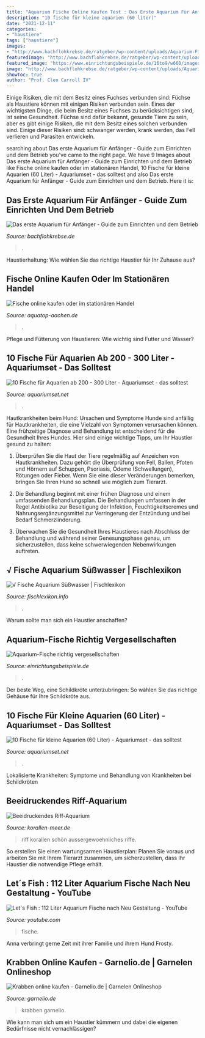 ```yaml
---
title: "Aquarium Fische Online Kaufen Test : Das Erste Aquarium Für Anfänger"
description: "10 fische für kleine aquarien (60 liter)"
date: "2021-12-11"
categories:
- "haustiere"
tags: ["haustiere"]
images:
- "http://www.bachflohkrebse.de/ratgeber/wp-content/uploads/Aquarium-Fische-e1453886171124.jpg"
featuredImage: "http://www.bachflohkrebse.de/ratgeber/wp-content/uploads/Aquarium-Fische-e1453886171124.jpg"
featured_image: "https://www.einrichtungsbeispiele.de/16to9/w660/images_26428/ersten-fotos-im-aquarium__e5414d8e6dbdf3737e9c4a2e967f892f.jpg"
image: "http://www.bachflohkrebse.de/ratgeber/wp-content/uploads/Aquarium-Fische-e1453886171124.jpg"
ShowToc: true
author: "Prof. Cleo Carroll IV"
---
```



Einige Risiken, die mit dem Besitz eines Fuchses verbunden sind:
Füchse als Haustiere können mit einigen Risiken verbunden sein. Eines der wichtigsten Dinge, die beim Besitz eines Fuchses zu berücksichtigen sind, ist seine Gesundheit. Füchse sind dafür bekannt, gesunde Tiere zu sein, aber es gibt einige Risiken, die mit dem Besitz eines solchen verbunden sind. Einige dieser Risiken sind: schwanger werden, krank werden, das Fell verlieren und Parasiten entwickeln.

	

		
searching about Das erste Aquarium für Anfänger - Guide zum Einrichten und dem Betrieb you've came to the right page. We have 9 Images about Das erste Aquarium für Anfänger - Guide zum Einrichten und dem Betrieb like Fische online kaufen oder im stationären Handel, 10 Fische für kleine Aquarien (60 Liter) - Aquariumset - das solltest and also Das erste Aquarium für Anfänger - Guide zum Einrichten und dem Betrieb. Here it is:
		
    
## Das Erste Aquarium Für Anfänger - Guide Zum Einrichten Und Dem Betrieb

<img loading=lazy src="http://www.bachflohkrebse.de/ratgeber/wp-content/uploads/Aquarium-Fische-e1453886171124.jpg" onerror="this.onerror=null;this.src='https://tse3.mm.bing.net/th?id=OIP.rccRYdQxLR64TXxpB9LN7QHaD6&amp;pid=15.1';" alt="Das erste Aquarium für Anfänger - Guide zum Einrichten und dem Betrieb">

_Source: bachflohkrebse.de_

>. 

	

Haustierhaltung: Wie wählen Sie das richtige Haustier für Ihr Zuhause aus?

    
## Fische Online Kaufen Oder Im Stationären Handel

<img loading=lazy src="https://www.aquatop-aachen.de/Content/files/21716/Fische-kaufen-_-Aquatop-Zoofachmarkt-fuer-die-Aquarisitk-1200x630-proportionalexact.jpg" onerror="this.onerror=null;this.src='https://tse3.mm.bing.net/th?id=OIP._siV-f7bbjD5PwVAeJYOQgHaD4&amp;pid=15.1';" alt="Fische online kaufen oder im stationären Handel">

_Source: aquatop-aachen.de_

>. 

	

Pflege und Fütterung von Haustieren: Wie wichtig sind Futter und Wasser?

    
## 10 Fische Für Aquarien Ab 200 - 300 Liter - Aquariumset - Das Solltest

<img loading=lazy src="https://i.ytimg.com/vi/5I8r9gfAC-A/0.jpg" onerror="this.onerror=null;this.src='https://tse1.mm.bing.net/th?id=OIP.8TD9lrWO5-N6WWbWutJrnwHaFj&amp;pid=15.1';" alt="10 Fische für Aquarien ab 200 - 300 Liter - Aquariumset - das solltest">

_Source: aquariumset.net_

>. 

	

Hautkrankheiten beim Hund: Ursachen und Symptome
Hunde sind anfällig für Hautkrankheiten, die eine Vielzahl von Symptomen verursachen können. Eine frühzeitige Diagnose und Behandlung ist entscheidend für die Gesundheit Ihres Hundes. Hier sind einige wichtige Tipps, um Ihr Haustier gesund zu halten:
1. Überprüfen Sie die Haut der Tiere regelmäßig auf Anzeichen von Hautkrankheiten. Dazu gehört die Überprüfung von Fell, Ballen, Pfoten und Hörnern auf Schuppen, Psoriasis, Ödeme (Schwellungen), Rötungen oder Fieber. Wenn Sie eine dieser Veränderungen bemerken, bringen Sie Ihren Hund so schnell wie möglich zum Tierarzt.

2. Die Behandlung beginnt mit einer frühen Diagnose und einem umfassenden Behandlungsplan. Die Behandlungen umfassen in der Regel Antibiotika zur Beseitigung der Infektion, Feuchtigkeitscremes und Nahrungsergänzungsmittel zur Verringerung der Entzündung und bei Bedarf Schmerzlinderung.

3. Überwachen Sie die Gesundheit Ihres Haustieres nach Abschluss der Behandlung und während seiner Genesungsphase genau, um sicherzustellen, dass keine schwerwiegenden Nebenwirkungen auftreten.

    
## √ Fische Aquarium Süßwasser | Fischlexikon

<img loading=lazy src="https://i.pinimg.com/originals/84/40/63/844063232de2bff641a3fae4ce581b9f.jpg" onerror="this.onerror=null;this.src='https://tse2.mm.bing.net/th?id=OIP.zOBS5n2C1U3zYKJudp2TkAHaFj&amp;pid=15.1';" alt="√ Fische Aquarium Süßwasser | Fischlexikon">

_Source: fischlexikon.info_

>. 

	

Warum sollte man sich ein Haustier anschaffen?

    
## Aquarium-Fische Richtig Vergesellschaften

<img loading=lazy src="https://www.einrichtungsbeispiele.de/16to9/w660/images_26428/ersten-fotos-im-aquarium__e5414d8e6dbdf3737e9c4a2e967f892f.jpg" onerror="this.onerror=null;this.src='https://tse3.mm.bing.net/th?id=OIP.rXP1FwhP2lBfnLDn-oT8FwHaEK&amp;pid=15.1';" alt="Aquarium-Fische richtig vergesellschaften">

_Source: einrichtungsbeispiele.de_

>. 

	

Der beste Weg, eine Schildkröte unterzubringen: So wählen Sie das richtige Gehäuse für Ihre Schildkröte aus.

    
## 10 Fische Für Kleine Aquarien (60 Liter) - Aquariumset - Das Solltest

<img loading=lazy src="https://i.ytimg.com/vi/drq1f9x5fLM/0.jpg" onerror="this.onerror=null;this.src='https://tse1.mm.bing.net/th?id=OIP.f2fQ-VfmJ_meEgyNKyeWDgHaFj&amp;pid=15.1';" alt="10 Fische für kleine Aquarien (60 Liter) - Aquariumset - das solltest">

_Source: aquariumset.net_

>. 

	

Lokalisierte Krankheiten: Symptome und Behandlung von Krankheiten bei Schildkröten

    
## Beeidruckendes Riff-Aquarium

<img loading=lazy src="https://korallen-meer.de/wp-content/uploads/2015/09/aussergewoehnliches-aquarium.jpg" onerror="this.onerror=null;this.src='https://tse1.mm.bing.net/th?id=OIP.rQMm52NLoHu0Not469fjsgHaEK&amp;pid=15.1';" alt="Beeidruckendes Riff-Aquarium">

_Source: korallen-meer.de_

>riff korallen schön aussergewoehnliches riffe. 

	

So erstellen Sie einen wartungsarmen Haustierplan: Planen Sie voraus und arbeiten Sie mit Ihrem Tierarzt zusammen, um sicherzustellen, dass Ihr Haustier die notwendige Pflege erhält.

    
## Let´s Fish : 112 Liter Aquarium Fische Nach Neu Gestaltung - YouTube

<img loading=lazy src="http://i1.ytimg.com/vi/zr4JD0mtbHs/hqdefault.jpg" onerror="this.onerror=null;this.src='https://tse1.mm.bing.net/th?id=OIP.YMiNC5TYclmUgq5QuUKsdAHaFj&amp;pid=15.1';" alt="Let´s Fish : 112 Liter Aquarium Fische nach Neu Gestaltung - YouTube">

_Source: youtube.com_

>fische. 

	

Anna verbringt gerne Zeit mit ihrer Familie und ihrem Hund Frosty.

    
## Krabben Online Kaufen - Garnelio.de | Garnelen Onlineshop

<img loading=lazy src="https://www.garnelio.de/media/image/5a/9f/d6/krabbbe.jpg" onerror="this.onerror=null;this.src='https://tse3.mm.bing.net/th?id=OIP.0yOdpAHUiTRGO__0Bx9OrAHaIO&amp;pid=15.1';" alt="Krabben online kaufen - Garnelio.de | Garnelen Onlineshop">

_Source: garnelio.de_

>krabben garnelio. 

	

Wie kann man sich um ein Haustier kümmern und dabei die eigenen Bedürfnisse nicht vernachlässigen?

